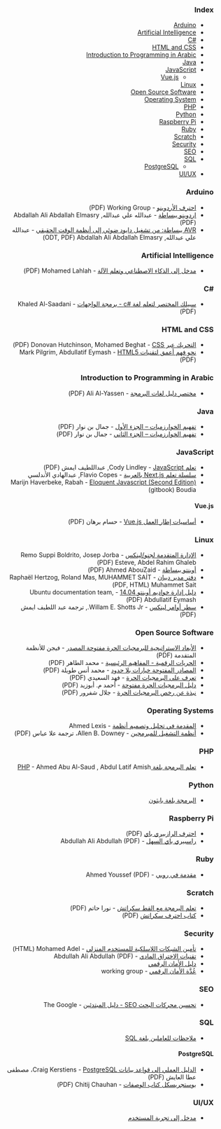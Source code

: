 <div dir="rtl" markdown="1">

### Index

* [Arduino](#arduino)
* [Artificial Intelligence](#artificial-intelligence)
* [C#&lrm;](#csharp)
* [HTML and CSS](#html-and-css)
* [Introduction to Programming in Arabic](#introduction-to-programming-in-arabic)
* [Java](#java)
* [JavaScript](#javascript)
    * [Vue.js](#vuejs)
* [Linux](#linux)
* [Open Source Software](#open-source-software)
* [Operating System](#operating-systems)
* [PHP](#php)
* [Python](#python)
* [Raspberry Pi](#raspberry-pi)
* [Ruby](#ruby)
* [Scratch](#scratch)
* [Security](#security)
* [SEO](#seo)
* [SQL](#sql)
    * [PostgreSQL](#postgresql)
* [UI/UX](#uiux)


### Arduino

* [احترف الأردوينو](https://www.ev-center.com/uploads/2/1/2/6/21261678/arduino.pdf) - Working Group&rlm; (PDF)
* [اردوينو ببساطة](https://simplyarduino.com/%D9%83%D8%AA%D8%A7%D8%A8-%D8%A7%D8%B1%D8%AF%D9%88%D9%8A%D9%86%D9%88-%D8%A8%D8%A8%D8%B3%D8%A7%D8%B7%D8%A9/) - عبدالله علي عبدالله, Abdallah Ali Abdallah Elmasry&rlm; (PDF)
* [AVR ببساطة: من تشغيل دايود ضوئي إلى أنظمة الوقت الحقيقي](https://github.com/abdallah-ali-abdallah/Simply-AVR-Book) - عبدالله علي عبدالله, Abdallah Ali Abdallah Elmasry&rlm; (ODT, PDF)


### Artificial Intelligence

* [مدخل إلى الذكاء الاصطناعي وتعلم الآلة](https://academy.hsoub.com/files/17-%D9%85%D8%AF%D8%AE%D9%84-%D8%A5%D9%84%D9%89-%D8%A7%D9%84%D8%B0%D9%83%D8%A7%D8%A1-%D8%A7%D9%84%D8%A7%D8%B5%D8%B7%D9%86%D8%A7%D8%B9%D9%8A-%D9%88%D8%AA%D8%B9%D9%84%D9%85-%D8%A7%D9%84%D8%A2%D9%84%D8%A9/) - Mohamed Lahlah&rlm; (PDF)


### <a id="csharp"></a>C#&lrm;

* [سبيلك المختصر لتعلم لغة c#&lrm; - برمجة الواجهات](https://www.mobarmijoun.com/2014/04/c_19.html) - Khaled Al-Saadani&rlm; (PDF)


### HTML and CSS

* [التحريك عبر CSS&rlm;](https://academy.hsoub.com/files/14-التحريك-عبر-css/) - Donovan Hutchinson, Mohamed Beghat&rlm; (PDF)
* [نحو فهم أعمق لتقنيات HTML5&rlm;](https://academy.hsoub.com/files/13-نحو-فهم-أعمق-لتقنيات-html5/) - Mark Pilgrim, Abdullatif Eymash&rlm; (PDF)


### Introduction to Programming in Arabic

* [مختصر دليل لغات البرمجة](https://alyassen.github.io/Brief-guide-to-programming-languages-v1.2.4.pdf) - Ali Al-Yassen&rlm; (PDF)


### Java

* [تفهيم الخوارزميات – الجزء الأول](https://librebooks.org/tafheem-alkhawazimyat/) - جمال بن نوار (PDF)
* [تفهيم الخوارزميات – الجزء الثاني](https://librebooks.org/tafheem-alkhawazimyat-p2/) - جمال بن نوار (PDF)


### JavaScript

* [تعلم JavaScript&rlm;](https://itwadi.com/node/3002) - Cody Lindley, عبداللطيف ايمش (PDF)
* [سلسلة تعلم Next.js بالعربية](https://blog.abdelhadi.org/learn-nextjs-in-arabic/) - Flavio Copes, عبدالهادي الأندلسي
* [Eloquent Javascript (Second Edition)&rlm;](https://rabahboudia.gitbooks.io/arabic-eloquent-js/) - Marijn Haverbeke, Rabah Boudia&rlm; (gitbook)


#### Vue.js

* [أساسيات إطار العمل Vue.js](https://academy.hsoub.com/files/22-أساسيات-إطار-العمل-vuejs/) - حسام برهان (PDF)


### Linux

* [الإدارة المتقدمة لجنو/لينكس](https://librebooks.org/gnu-linux-advanced-administration/) - Remo Suppi Boldrito, Josep Jorba Esteve, Abdel Rahim Ghaleb&rlm; (PDF)
* [أوبنتو ببساطة](https://www.simplyubuntu.com) - Ahmed AbouZaid&rlm; (PDF)
* [دفتر مدير دبيان](https://ar.debian-handbook.info) - Raphaël Hertzog, Roland Mas, MUHAMMET SAİT Muhammet Sait&rlm; (PDF, HTML)
* [دليل إدارة خواديم أوبنتو 14.04](https://academy.hsoub.com/files/10-دليل-إدارة-خواديم-أوبنتو/) - Ubuntu documentation team, Abdullatif Eymash&rlm; (PDF)
* [سطر أوامر لينكس](https://itwadi.com/node/2765) - Willam E. Shotts Jr., ترجمة عبد اللطيف ايمش (PDF)


### Open Source Software

* [الأبعاد الاستراتيجية للبرمجيات الحرة مفتوحة المصدر](https://librebooks.org/strategic-dimensions-of-free-and-open-source-software/) - فيجن للأنظمة المتقدمة (PDF)
* [الحريات الرقمية - المفاهيم الرئيسية](https://librebooks.org/digital-freedoms-main-concepts/) - محمد الطاهر (PDF)
* [المصادر المفتوحة خيارات بلا حدود](https://librebooks.org/opensource-ultimate-options/) - محمد أنس طويلة (PDF)
* [تعرف على البرمجيات الحرة](https://librebooks.org/know-free-software/) - فهد السعيدي (PDF)
* [دليل البرمجيات الحرة مفتوحة](https://www.freeopensourceguide.com) - أحمد م. أبوزيد (PDF)
* [نبذة عن رخص البرمجيات الحرة](https://librebooks.org/bref-about-foss-licenses/) - جلال شفرور (PDF)


### Operating Systems

* [المقدمة في تحليل وتصميم أنظمة](https://librebooks.org/intro-to-os-analysis-and-design/) - Ahmed Lexis 
* [أنظمة التشغيل للمبرمجين](https://academy.hsoub.com/files/24-أنظمة-التشغيل-للمبرمجين/) - Allen B. Downey، ترجمة علا عباس (PDF)


### PHP

* [تعلم البرمجة بلغة PHP](https://librebooks.org/learn-programming-with-php/) - Ahmed Abu Al-Saud , Abdul Latif Amish


### Python

* [البرمجة بلغة بايثون](https://academy.hsoub.com/files/15-البرمجة-بلغة-بايثون/)


### Raspberry Pi

* [احترف الرازبيري باي](https://www.ev-center.com/uploads/2/1/2/6/21261678/كتاب_احترف_الرازبيري_باي.pdf) (PDF)
* [راسبيري باي السهل](https://librebooks.org/simply-raspberry-pi/) - Abdullah Ali Abdullah (PDF)


### Ruby

* [مقدمة في روبي](https://librebooks.org/intro-to-ruby/) - Ahmed Youssef (PDF)


### Scratch

* [تعلم البرمجة مع القط سكراتش](https://librebooks.org/learn-programming-with-scratch-cat/) - نورا حاتم (PDF)
* [كتاب احترف سكراتش](https://www.ev-center.com/uploads/2/1/2/6/21261678/scratch.pdf) (PDF)


### Security

* [تأمين الشبكات اللاسلكية للمستخدم المنزلي](https://mohamedation.github.io/securing-wifi) - Mohamed Adel&rlm; (HTML)
* [تقنيات الاختراق المادي](https://librebooks.org/physical-hacking-techniques/) - Abdullah Ali Abdullah (PDF)
* [دليل الأمان الرقمي](https://academy.hsoub.com/files/20-%D8%AF%D9%84%D9%8A%D9%84-%D8%A7%D9%84%D8%A3%D9%85%D8%A7%D9%86-%D8%A7%D9%84%D8%B1%D9%82%D9%85%D9%8A/)
* [عُدَّة الأمان الرقمي](https://librebooks.org/security-in-a-box/) - working group 


### SEO

* [تحسين محركات البحث SEO - دليل المبتدئين](https://librebooks.org/search-engine-optimization-seo-starter-guide-ar/) - The Google


### SQL

* [ملاحظات للعاملين بلغة SQL](https://academy.hsoub.com/files/16-%D9%85%D9%84%D8%A7%D8%AD%D8%B8%D8%A7%D8%AA-%D9%84%D9%84%D8%B9%D8%A7%D9%85%D9%84%D9%8A%D9%86-%D8%A8%D9%84%D8%BA%D8%A9-sql/)


#### PostgreSQL

* [الدليل العملي إلى قواعد بيانات PostgreSQL&rlm;](https://academy.hsoub.com/files/18-%D8%A7%D9%84%D8%AF%D9%84%D9%8A%D9%84-%D8%A7%D9%84%D8%B9%D9%85%D9%84%D9%8A-%D8%A5%D9%84%D9%89-%D9%82%D9%88%D8%A7%D8%B9%D8%AF-%D8%A8%D9%8A%D8%A7%D9%86%D8%A7%D8%AA-postgresql/) - Craig Kerstiens، مصطفى عطا العايش (PDF)
* [بوستجريسكل كتاب الوصفات](https://itwadi.com/PostgreSQL_Cookbook) - Chitij Chauhan&rlm; (PDF)


### UI/UX

* [مدخل إلى تجربة المستخدم](https://academy.hsoub.com/files/11-مدخل-إلى-تجربة-المستخدم-user-experience-ux/)

</div>
